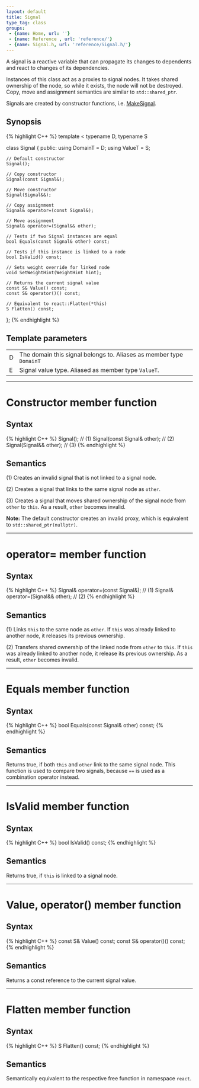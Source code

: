 ```yaml
---
layout: default
title: Signal
type_tag: class
groups: 
 - {name: Home, url: ''}
 - {name: Reference , url: 'reference/'}
 - {name: Signal.h, url: 'reference/Signal.h/'}
---
```

A signal is a reactive variable that can propagate its changes to dependents and react to changes of its dependencies.

Instances of this class act as a proxies to  signal nodes.
It takes shared ownership of the node, so while it exists, the node will not be destroyed.
Copy, move and assignment semantics are similar to `std::shared_ptr`.

Signals are created by constructor functions, i.e. [MakeSignal](MakeSignal.html).

## Synopsis
{% highlight C++ %}
template
<
    typename D,
    typename S
>
class Signal
{
public:
    using DomainT = D;
    using ValueT = S;

    // Default constructor
    Signal();

    // Copy constructor
    Signal(const Signal&);

    // Move constructor
    Signal(Signal&&);

    // Copy assignment
    Signal& operator=(const Signal&);

    // Move assignment
    Signal& operator=(Signal&& other);

    // Tests if two Signal instances are equal
    bool Equals(const Signal& other) const;

    // Tests if this instance is linked to a node
    bool IsValid() const;

    // Sets weight override for linked node
    void SetWeightHint(WeightHint hint);

    // Returns the current signal value
    const S& Value() const;
    const S& operator()() const;

    // Equivalent to react::Flatten(*this)
    S Flatten() const;
};
{% endhighlight %}

## Template parameters
<table class="wide_table">
    <tr>
        <td class="descriptor_cell">D</td>
        <td>The domain this signal belongs to. Aliases as member type <code>DomainT</code></td>
    </tr>
    <tr>
        <td class="descriptor_cell">E</td>
        <td>Signal value type. Aliased as member type <code>ValueT</code>.</td>
    </tr>
</table>

-----

<h1>Constructor <span class="type_tag">member function</span></h1>

## Syntax
{% highlight C++ %}
Signal();                    // (1)
Signal(const Signal& other); // (2)
Signal(Signal&& other);      // (3)
{% endhighlight %}

## Semantics
(1) Creates an invalid signal that is not linked to a signal node.

(2) Creates a signal that links to the same signal node as `other`.

(3) Creates a signal that moves shared ownership of the signal node from `other` to `this`.
As a result, `other` becomes invalid.

**Note:** The default constructor creates an invalid proxy, which is equivalent to `std::shared_ptr(nullptr)`.

-----

<h1>operator= <span class="type_tag">member function</span></h1>

## Syntax
{% highlight C++ %}
Signal& operator=(const Signal&);   // (1)
Signal& operator=(Signal&& other);  // (2)
{% endhighlight %}

## Semantics
(1) Links `this` to the same node as `other`. If `this` was already linked to another node, it releases its previous ownership.

(2) Transfers shared ownership of the linked node from `other` to `this`.
If `this` was already linked to another node, it release its previous ownership.
As a result, `other` becomes invalid.

-----

<h1>Equals <span class="type_tag">member function</span></h1>

## Syntax
{% highlight C++ %}
bool Equals(const Signal& other) const;
{% endhighlight %}

## Semantics
Returns true, if both `this` and `other` link to the same signal node.
This function is used to compare two signals, because `==` is used as a combination operator instead.

-----

<h1>IsValid <span class="type_tag">member function</span></h1>

## Syntax
{% highlight C++ %}
bool IsValid() const;
{% endhighlight %}

## Semantics
Returns true, if `this` is linked to a signal node.

-----

<h1>Value, operator() <span class="type_tag">member function</span></h1>

## Syntax
{% highlight C++ %}
const S& Value() const;
const S& operator()() const;
{% endhighlight %}

## Semantics
Returns a const reference to the current signal value.

-----

<h1>Flatten <span class="type_tag">member function</span></h1>

## Syntax
{% highlight C++ %}
S Flatten() const;
{% endhighlight %}

## Semantics
Semantically equivalent to the respective free function in namespace `react`.